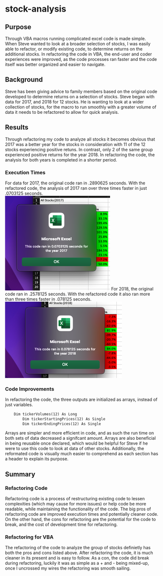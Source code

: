 # stock-analysis
## Purpose
Through VBA macros running complicated excel code is made simple. When Steve wanted to look at a broader selection of stocks, I was easily able to refactor, or modify existing code, to determine returns on the additional stocks. In refactoring the code in VBA, the end-user and coder experiences were improved, as the code processes ran faster and the code itself was better organized and easier to navigate.
## Background
Steve has been giving advice to family members based on the original code developed to determine returns on a selection of stocks. Steve began with data for 2017, and 2018 for 12 stocks. He is wanting to look at a wider collection of stocks, for the macro to run smoothly with a greater volume of data it needs to be refactored to allow for quick analysis. 
## Results
Through refactoring my code to analyze all stocks it becomes obvious that 2017 was a better year for the stocks in consideration with 11 of the 12 stocks experiencing positive retuns. In contrast, only 2 of the same group experienced positive returns for the year 2018. In refactoring the code, the analysis for both years is completed in a shorter period. 
### Execution Times
For data for 2017, the original code ran in .2890625 seconds. With the refactored code, the analysis of 2017 ran over three times faster in just .0703125 seconds.    
![2017](Resources/VBA_Challenge_2017.png)
For 2018, the original code ran in .2578125 seconds. With the refactored code it also ran more than three times faster in .078125 seconds.
![2018](Resources/VBA_Challenge_2018.png)
### Code Improvements
In refactoring the code, the three outputs are initialized as arrays, instead of just variables. 
```
    Dim tickerVolumes(12) As Long
        Dim tickerStartingPrices(12) As Single
        Dim tickerEndingPrices(12) As Single
 ```           
Arrays are simpler and more efficient in code, and as such the run time on both sets of data decreased a signifcant amount. Arrays are also beneficial in being reusable once declared, which would be helpful for Steve if he were to use this code to look at data of other stocks. Additionally, the reformated code is visually much easier to comprehend as each section has a header to explain its purpose. 
## Summary
### Refactoring Code
Refactoring code is a process of restructuring existing code to lessen complexities (which may cause for more issues) or help code be more readable, while maintaining the functionality of the code. The big pros of refactoring code are improved execution times and potentially cleaner code. On the other hand, the cons for refactoring are the potential for the code to break, and the cost of development time for refactoring. 
### Refactoring for VBA
The refactoring of the code to analyze the group of stocks definietly has both the pros and cons listed above. After refactoring the code, it is much cleaner in its present and is easy to follow. As a con, the code did break during refactoring, luckily it was as simple as a + and - being mixed-up, once I uncrossed my wires the refactoring was smooth sailing. 